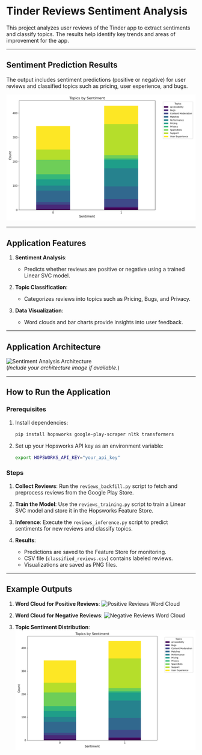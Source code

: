 # **Tinder Reviews Sentiment Analysis**

This project analyzes user reviews of the Tinder app to extract sentiments and classify topics. The results help identify key trends and areas of improvement for the app.

---

## **Sentiment Prediction Results**
The output includes sentiment predictions (positive or negative) for user reviews and classified topics such as pricing, user experience, and bugs.

![Sentiment Topics Visualization](sentiment_topics.png)

---

## **Application Features**
1. **Sentiment Analysis**:
   - Predicts whether reviews are positive or negative using a trained Linear SVC model.

2. **Topic Classification**:
   - Categorizes reviews into topics such as Pricing, Bugs, and Privacy.

3. **Data Visualization**:
   - Word clouds and bar charts provide insights into user feedback.

---

## **Application Architecture**

![Sentiment Analysis Architecture](architecture_placeholder.png)  
(*Include your architecture image if available.*)

---

## **How to Run the Application**

### **Prerequisites**
1. Install dependencies:
   ```bash
   pip install hopsworks google-play-scraper nltk transformers
   ```
2. Set up your Hopsworks API key as an environment variable:
   ```bash
   export HOPSWORKS_API_KEY="your_api_key"
   ```

### **Steps**
1. **Collect Reviews**:
   Run the `reviews_backfill.py` script to fetch and preprocess reviews from the Google Play Store.

2. **Train the Model**:
   Use the `reviews_training.py` script to train a Linear SVC model and store it in the Hopsworks Feature Store.

3. **Inference**:
   Execute the `reviews_inference.py` script to predict sentiments for new reviews and classify topics.

4. **Results**:
   - Predictions are saved to the Feature Store for monitoring.
   - CSV file (`classified_reviews.csv`) contains labeled reviews.
   - Visualizations are saved as PNG files.

---

## **Example Outputs**
1. **Word Cloud for Positive Reviews**:
   ![Positive Reviews Word Cloud](positive_wordcloud.png)

2. **Word Cloud for Negative Reviews**:
   ![Negative Reviews Word Cloud](negative_wordcloud.png)

3. **Topic Sentiment Distribution**:
   ![Topic Sentiment Distribution](sentiment_topics.png)
